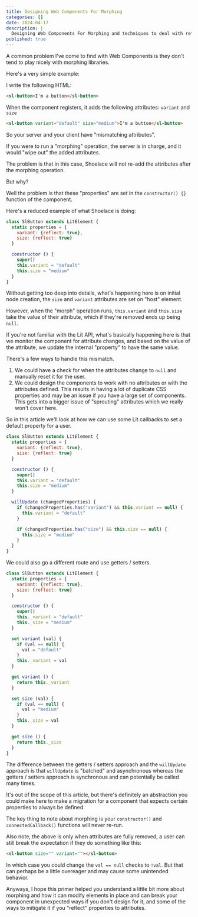 ```yaml
---
title: Designing Web Components For Morphing
categories: []
date: 2024-04-17
description: |
  Designing Web Components For Morphing and techniques to deal with reflecting attributes
published: true
---
```


A common problem I've come to find with Web Components is they don't tend to play nicely with morphing libraries.

Here's a very simple example:

I write the following HTML:

```html
<sl-button>I'm a button</sl-button>
```

When the component registers, it adds the following attributes: `variant` and `size`

```html
<sl-button variant="default" size="medium">I'm a button</sl-button>
```

So your server and your client have "mismatching attributes".

If you were to run a "morphing" operation, the server is in charge, and it would "wipe out" the added attributes.

The problem is that in this case, Shoelace will not re-add the attributes after the morphing operation.

But why?

Well the problem is that these "properties" are set in the `constructor() {}` function  of the component.

Here's a reduced example of what Shoelace is doing:

```js
class SlButton extends LitElement {
  static properties = {
    variant: {reflect: true},
    size: {reflect: true}
  }

  constructor () {
    super()
    this.variant = "default"
    this.size = "medium"
  }
}
```

Without getting too deep into details, what's happening here is on initial node creation, the `size` and `variant` attributes
are set on "host" element.

However, when the "morph" operation runs, `this.variant` and `this.size` take the value of their attribute, which if they're removed ends up being `null`.

If you're not familiar with the Lit API, what's basically happening here is that we monitor the component for attribute changes, and based on the value of the attribute, we update the internal "property" to have the same value.

There's a few ways to handle this mismatch.

1. We could have a check for when the attributes change to `null` and manually reset it for the user.
1. We could design the components to work with no attributes or with the attributes defined. This results in having a lot of duplicate CSS properties and may be an issue if you have a large set of components. This gets into a bigger issue of "sprouting" attributes which we really won't cover here.

So in this article we'll look at how we can use some Lit callbacks to set a default property for a user.

```js
class SlButton extends LitElement {
  static properties = {
    variant: {reflect: true},
    size: {reflect: true}
  }

  constructor () {
    super()
    this.variant = "default"
    this.size = "medium"
  }

  willUpdate (changedProperties) {
    if (changedProperties.has("variant") && this.variant == null) {
      this.variant = "default"
    }

    if (changedProperties.has("size") && this.size == null) {
      this.size = "medium"
    }
  }
}
```

We could also go a different route and use getters / setters.

```js
class SlButton extends LitElement {
  static properties = {
    variant: {reflect: true},
    size: {reflect: true}
  }

  constructor () {
    super()
    this._variant = "default"
    this._size = "medium"
  }

  set variant (val) {
    if (val == null) {
      val = "default"
    }
    this._variant = val
  }

  get variant () {
    return this._variant
  }

  set size (val) {
    if (val == null) {
      val = "medium"
    }
    this._size = val
  }

  get size () {
    return this._size
  }
}
```

The difference between the getters / setters approach and the `willUpdate` approach is that
`willUpdate` is "batched" and asynchronous whereas the getters / setters approach is synchronous and can potentially be called many times.

It's out of the scope of this article, but there's definitely an abstraction you could make here to make a migration
for a component that expects certain properties to always be defined.

The key thing to note about morphing is your `constructor()` and `connectedCallback()` functions will never re-run.

Also note, the above is only when attributes are fully removed, a user can still break the expectation if they do something like this:

```html
<sl-button size="" variant=""></sl-button>
```

In which case you could change the `val == null` checks to `!val`. But that can perhaps be a little overeager and may cause some unintended behavior.

Anyways, I hope this primer helped you understand a little bit more about morphing and how it can modify elements in place and can break your component in unexpected ways if you don't design for it, and some of the ways to mitigate it if you "reflect" properties to attributes.
